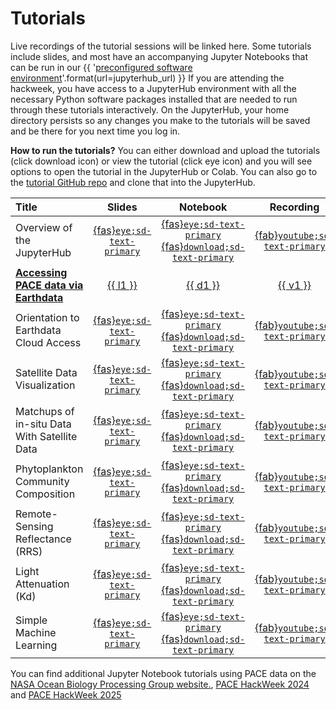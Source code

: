 # Tutorials

Live recordings of the tutorial sessions will be linked here. Some tutorials include
slides, and most have an accompanying Jupyter Notebooks that can be run in our
{{ '[preconfigured software environment]({url})'.format(url=jupyterhub_url) }}
If you are attending the hackweek, you have access to a JupyterHub environment
with all the necessary Python software packages installed that are needed to run
through these tutorials interactively. On the JupyterHub, your home directory persists
so any changes you make to the tutorials will be saved and be there for you next
time you log in.

**How to run the tutorials?** You can either download and upload the tutorials (click download icon) or view the tutorial (click eye icon) and you will see options to open the tutorial in the JupyterHub or Colab. You can also go to the [tutorial GitHub repo](https://github.com/fish-pace/2025-tutorials) and clone that into the JupyterHub.

| Title | Slides | Notebook | Recording |
| :---- | :----: | :------: | :-------: |
| Overview of the JupyterHub                  | [{fas}`eye;sd-text-primary`][jh-slides-view]      | [{fas}`eye;sd-text-primary`][jh-nb] [{fas}`download;sd-text-primary`][jh-dl] |  [{fab}`youtube;sd-text-primary`][jh-vid]  |
| [**Accessing PACE data via Earthdata**][ed-n]                  | [{{ l1 }}][ed-l] | [{{ d1 }}][ed-d] | [{{ v1 }}][ed-v] |
| Orientation to Earthdata Cloud Access             | [{fas}`eye;sd-text-primary`][ed-slides-view]      | [{fas}`eye;sd-text-primary`][ed-nb] [{fas}`download;sd-text-primary`][ed-dl] | [{fab}`youtube;sd-text-primary`][ed-vid] |
| Satellite Data Visualization                      | [{fas}`eye;sd-text-primary`][dv-slides-view]  | [{fas}`eye;sd-text-primary`][dv-nb] [{fas}`download;sd-text-primary`][dv-dl] | [{fab}`youtube;sd-text-primary`][dv-vid] |
| Matchups of in-situ Data With Satellite Data | [{fas}`eye;sd-text-primary`][mu-slides-view]  | [{fas}`eye;sd-text-primary`][mu-nb] [{fas}`download;sd-text-primary`][mu-dl] | [{fab}`youtube;sd-text-primary`][mu-vid] |
| Phytoplankton Community Composition  |  [{fas}`eye;sd-text-primary`][phyto-slides-view]  | [{fas}`eye;sd-text-primary`][phyto-nb] [{fas}`download;sd-text-primary`][phyto-dl] | [{fab}`youtube;sd-text-primary`][phyto-vid] |
| Remote-Sensing Reflectance (RRS) | [{fas}`eye;sd-text-primary`][rrs-slides-view]  | [{fas}`eye;sd-text-primary`][rrs-nb] [{fas}`download;sd-text-primary`][rrs-dl] | [{fab}`youtube;sd-text-primary`][rrs-vid] |
| Light Attenuation (Kd)  | [{fas}`eye;sd-text-primary`][kd-slides-view]  | [{fas}`eye;sd-text-primary`][kd-nb] [{fas}`download;sd-text-primary`][kd-dl] | [{fab}`youtube;sd-text-primary`][kd-vid] |
| Simple Machine Learning  | [{fas}`eye;sd-text-primary`][ml-slides-view]  | [{fas}`eye;sd-text-primary`][ml-nb] [{fas}`download;sd-text-primary`][ml-dl] | [{fab}`youtube;sd-text-primary`][ml-vid] |

You can find additional Jupyter Notebook tutorials using PACE data on the [NASA Ocean Biology Processing Group website.](https://oceancolor.gsfc.nasa.gov/resources/docs/tutorials/), [PACE HackWeek 2024](https://pacehackweek.github.io/pace-2024/) and [PACE HackWeek 2025](https://pacehackweek.github.io/pace-2025/)


[ed-n]: notebooks/pace_earthdata_access
[ed-l]: ""
[ed-d]: download:pace_earthdata_access.ipynb
[ed-v]: ""


[jh-slides-view]: ""
[ed-slides-view]: ""
[dv-slides-view]: ""
[mu-slides-view]: ""
[phyto-slides-view]: ""
[rrs-slides-view]: ""
[kd-slides-view]: ""
[ml-slides-view]: ""

[jh-nb]: ./hackweek/hub_demo
[ed-nb]: ./hackweek/earthdata_cloud_access
[dv-nb]: ""
[mu-nb]: ""
[phyto-nb]: ""
[rrs-nb]: ""
[kd-nb]: ""
[ml-nb]: ""

[jh-dl]: https://fish-pace.github.io/fish-pace-hackweek-2025/presentations/hackweek/hub_demo.ipynb
[ed-dl]: https://fish-pace.github.io/hackweek-2025/external/earthdata_cloud_access.ipynb
[dv-dl]: ""
[mu-dl]: ""
[phyto-dl]: ""
[rrs-dl]: ""
[kd-dl]: ""
[ml-dl]: ""

[jh-vid]: ""
[ed-vid]: https://www.youtube.com/watch?v=zy6QyUPK3nM&list=PL2JK_uZ15iZBObzR5O5tyAltONgxpY05P&index=8
[dv-vid]: ""
[mu-vid]: ""
[phyto-vid]: ""
[rrs-vid]: ""
[kd-vid]: ""
[ml-vid]: ""
